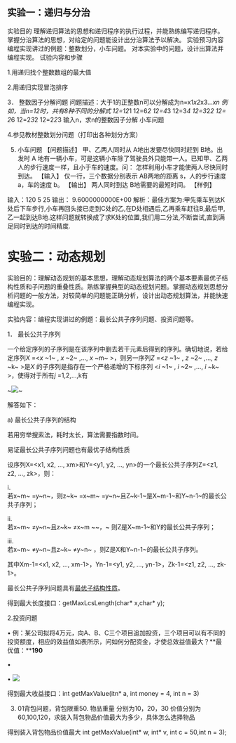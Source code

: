 ## 实验一：递归与分治

实验目的
理解递归算法的思想和递归程序的执行过程，并能熟练编写递归程序。
掌握分治算法的思想，对给定的问题能设计出分治算法予以解决。
实验预习内容
编程实现讲过的例题：整数划分，小车问题。
对本实验中的问题，设计出算法并编程实现。
试验内容和步骤

1.用递归找个整数数组的最大值

2.用递归实现冒泡排序

3． 整数因子分解问题
问题描述：大于1的正整数n可以分解成为n=x1*x2*x3…*xn
例如，当n=12时，共有8种不同的分解式
12=12*1
12=6*2
12=4*3
12=3*4   12=3*2*2
12= 2*6 12=2*3*2 12=2*2*3
输入n，求n的整数因子分解 小车问题

4.参见教材整数划分问题（打印出各种划分方案）

5. 小车问题
   【问题描述】
   甲、乙两人同时从 A地出发要尽快同时赶到 B地。出发时 A 地有一辆小车，可是这辆小车除了驾驶员外只能带一人。已知甲、乙两人的步行速度一样，且小于车的速度。问：
   怎样利用小车才能使两人尽快同时到达。
   【输入】
   仅一行，三个数据分别表示 AB两地的距离 s，人的步行速度 a，车的速度 b。
   【输出】
   两人同时到达 B地需要的最短时间。
   【样例】

输入：120 5 25         输出： 9.6000000000E+00
解析：最佳方案为:甲先乘车到达K处后下车步行,小车再回头接已走到C处的乙,在D处相遇后,乙再乘车赶往B,最后甲,乙一起到达B地.这样问题就转换成了求K处的位置,我们用二分法,不断尝试,直到满足同时到达的时间精度.



# 实验二：动态规划

实验目的：理解动态规划的基本思想，理解动态规划算法的两个基本要素最优子结构性质和子问题的重叠性质。熟练掌握典型的动态规划问题。掌握动态规划思想分析问题的一般方法，对较简单的问题能正确分析，设计出动态规划算法，并能快速编程实现。

实验内容：编程实现讲过的例题：最长公共子序列问题、投资问题等。

1．
最长公共子序列

一个给定序列的子序列是在该序列中删去若干元素后得到的序列。确切地说，若给定序列*X* =<*x* ~1~ , *x* ~2~ ,…, *x* ~m~ >，则另一序列*Z* =<*z* ~1~ , *z* ~2~ ,…,
*z* ~k~ >是*X* 的子序列是指存在一个严格递增的下标序列 <*i* ~1~ , *i* ~2~ ,…,
*i* ~k~ >，使得对于所有*j* =1,2,…,k有

~![](file:///C:/Users/King/AppData/Local/Temp/msohtmlclip1/01/clip_image001.gif)~

解答如下：

a) 最长公共子序列的结构

若用穷举搜索法，耗时太长，算法需要指数时间。

易证最长公共子序列问题也有最优子结构性质

设序列X=<x1, x2, …, xm>和Y=<y1, y2, …, yn>的一个最长公共子序列Z=<z1, z2, …, zk>，则：

   i.         
若x~m~ =y~n~，则z~k~ =x~m~ =y~n~且Z~k-1~是X~m-1~和Y~n-1~的最长公共子序列；

  ii.         
若x~m~ ≠y~n~且z~k~ ≠x~m
~~，~ 则Z是X~m-1~和Y的最长公共子序列；

iii.         
若x~m~ ≠y~n~且z~k~ ≠y~n~
，则Z是X和Y~n-1~的最长公共子序列。

其中Xm-1=<x1, x2, …, xm-1>，Yn-1=<y1, y2, …, yn-1>，Zk-1=<z1, z2, …, zk-1>。

最长公共子序列问题具有[最优子结构性质](http://algorithm.diy.myrice.com/algorithm/technique/dynamic_programming/chapter3.htm#optimality)。

得到最大长度接口：getMaxLcsLength(char* x,char* y);

2.投资问题

•
例：某公司拟将4万元，向A、B、C三个项目追加投资，三个项目可以有不同的投资额度，相应的效益值如表所示，问如何分配资金，才使总效益值最大？**最优值：****190**

•

•
![](file:///C:/Users/King/AppData/Local/Temp/msohtmlclip1/01/clip_image003.jpg)

得到最大收益接口：int getMaxValue(itn* a, int
money = 4, int n = 3)

3. 01背包问题，背包限重50. 物品重量 分别为10，20，30
   价值分别为60,100,120，求装入背包物品价值最大为多少，具体怎么选择物品

得到装入背包物品价值最大 int getMaxValue(int* w,
int* v, int c = 50,int n = 3);
